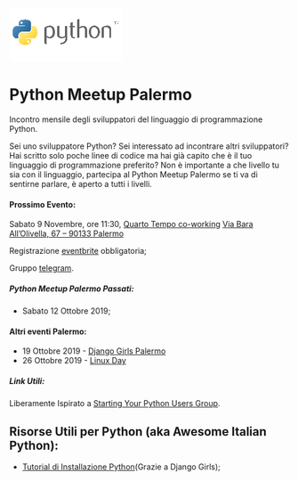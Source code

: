 ![Logo](https://raw.githubusercontent.com/ManuelRomano/Python-meetup-Palermo/master/logo.png)

# Python Meetup Palermo

Incontro mensile degli sviluppatori del linguaggio di programmazione Python.

Sei uno sviluppatore Python? Sei interessato ad incontrare altri sviluppatori? 
Hai scritto solo poche linee di codice ma hai già capito che è il tuo linguaggio di programmazione preferito?
Non è importante a che livello tu sia con il linguaggio, partecipa al Python Meetup Palermo se ti va di sentirne parlare,
è aperto a tutti i livelli. 

#### Prossimo Evento:
Sabato 9 Novembre, ore 11:30, [Quarto Tempo co-working](http://quartotempopalermo.it/) [Via Bara All’Olivella, 67 – 90133 Palermo](https://www.google.it/maps/place/Quarto+Tempo/@38.1210235,13.3581474,17z/data=!3m1!4b1!4m2!3m1!1s0x1319e5f5be7c1543:0xb4fc509a3d8a190c)

Registrazione [eventbrite](https://pythonmeetuppalermo.eventbrite.it ) obbligatoria;

Gruppo [telegram](https://t.me/python_mu_palermo).

##### Python Meetup Palermo Passati:
  - Sabato 12 Ottobre 2019;
  
#### Altri eventi Palermo:
- 19 Ottobre 2019 - [Django Girls Palermo](https://djangogirls.org/palermo/)
- 26 Ottobre 2019 - [Linux Day](https://linuxday.thefreecircle.org/2019/it/)

##### Link Utili:
Liberamente Ispirato a [Starting Your Python Users Group](https://wiki.python.org/moin/StartingYourUsersGroup).

## Risorse Utili per Python (aka Awesome Italian Python):
- [Tutorial di Installazione Python](https://tutorial.djangogirls.org/it/)(Grazie a Django Girls);

